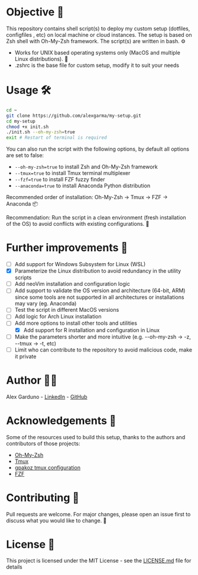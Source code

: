 # Objective 🎯

This repository contains shell script(s) to deploy my custom setup (dotfiles, configfiles , etc) on local machine or cloud instances. The setup is based on Zsh shell with Oh-My-Zsh framework. The script(s) are written in bash. ⚙️

- Works for UNIX based operating systems only (MacOS and multiple Linux distributions). 🐧
- .zshrc is the base file for custom setup, modify it to suit your needs

# Usage 🛠

```bash
cd ~
git clone https://github.com/alexgarma/my-setup.git
cd my-setup
chmod +x init.sh
./init.sh --oh-my-zsh=true
exit # Restart of terminal is required
```

You can also run the script with the following options, by default all options are set to false:

- `--oh-my-zsh=true` to install Zsh and Oh-My-Zsh framework
- `--tmux=true` to install Tmux terminal multiplexer
- `--fzf=true` to install FZF fuzzy finder
- `--anaconda=true` to install Anaconda Python distribution

Recommended order of installation: Oh-My-Zsh -> Tmux -> FZF -> Anaconda 📦

Recommendation: Run the script in a clean environment (fresh installation of the OS) to avoid conflicts with existing configurations. 🧹

# Further improvements 🚀

- [ ] Add support for Windows Subsystem for Linux (WSL)
- [X] Parameterize the Linux distribution to avoid redundancy in the utility scripts
- [ ] Add neoVim installation and configuration logic
- [ ] Add support to validate the OS version and architecture (64-bit, ARM) since some tools are not supported in all architectures or installations may vary (eg. Anaconda)
- [ ] Test the script in different MacOS versions
- [ ] Add logic for Arch Linux installation
- [ ] Add more options to install other tools and utilities
  - [X] Add support for R installation and configuration in Linux
- [ ] Make the parameters shorter and more intuitive (e.g. --oh-my-zsh -> -z, --tmux -> -t, etc)
- [ ] Limit who can contribute to the repository to avoid malicious code, make it private

# Author 🧑‍💻

Alex Garduno - [LinkedIn](https://www.linkedin.com/in/alexgarduno/) - [GitHub](https://github.com/alexgarma)

# Acknowledgements 🙏

Some of the resources used to build this setup, thanks to the authors and contributors of those projects:

- [Oh-My-Zsh](https://ohmyz.sh/)
- [Tmux](https://github.com/tmux/tmux)
- [gpakoz tmux configuration](https://github.com/gpakosz/.tmux.git)
- [FZF](https://github.com/junegunn/fzf)

# Contributing 🤝

Pull requests are welcome. For major changes, please open an issue first to discuss what you would like to change. 📝

# License 📜

This project is licensed under the MIT License - see the [LICENSE.md](LICENSE.md) file for details